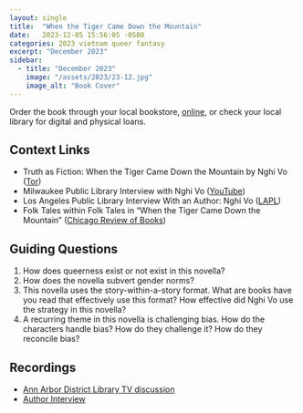 ```yaml
---
layout: single
title:  "When the Tiger Came Down the Mountain"
date:   2023-12-05 15:56:05 -0500
categories: 2023 vietnam queer fantasy 
excerpt: "December 2023"
sidebar:
  - title: "December 2023"
    image: "/assets/2023/23-12.jpg"
    image_alt: "Book Cover"
---
```


Order the book through your local bookstore, [online][buy], or check your local library for digital and physical loans. 

## Context Links
- Truth as Fiction: When the Tiger Came Down the Mountain by Nghi Vo ([Tor][tor])
- Milwaukee Public Library Interview with Nghi Vo ([YouTube][youtube])
- Los Angeles Public Library Interview With an Author: Nghi Vo ([LAPL][lapl])
- Folk Tales within Folk Tales in “When the Tiger Came Down the Mountain” ([Chicago Review of Books][chicago])

## Guiding Questions
1. How does queerness exist or not exist in this novella?
2. How does the novella subvert gender norms?
3. This novella uses the story-within-a-story format. What are books have you read that effectively use this format? How effective did Nghi Vo use the strategy in this novella?
4. A recurring theme in this novella is challenging bias. How do the characters handle bias? How do they challenge it? How do they reconcile bias?

## Recordings
- [Ann Arbor District Library TV discussion][aadl]
- [Author Interview][author-interview]

[buy]: https://bookshop.org/lists/2023-picks
[tor]: https://www.tor.com/2021/01/06/book-reviews-when-the-tiger-came-down-the-mountain-by-nghi-vo/
[youtube]: https://youtu.be/oQ8BdIdEB-8
[lapl]: https://www.lapl.org/collections-resources/blogs/lapl/interview-author-nghi-vo
[chicago]: https://chireviewofbooks.com/2020/12/11/the-tiger-came-down-the-mountain/
[aadl]: www.youtube.com/@AADL
[author-interview]: https://www.instagram.com/unerasedbc/